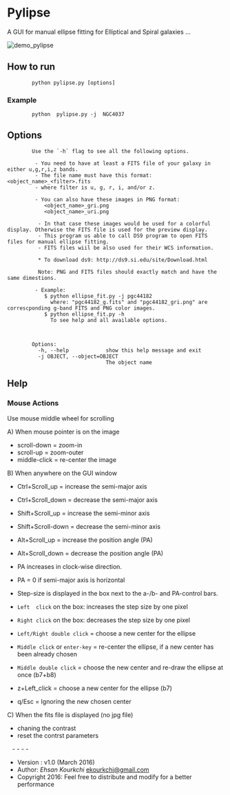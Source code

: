 # Pylipse

A GUI for manual ellipse fitting for Elliptical and Spiral galaxies ...

![demo_pylipse](https://user-images.githubusercontent.com/13570487/74600799-c375b400-5053-11ea-90b0-a7546a07cfb0.png)


## How to run

            python pylipse.py [options]
            
### Example
 
            python  pylipse.py -j  NGC4037 

## Options 

            Use the `-h` flag to see all the following options.

             - You need to have at least a FITS file of your galaxy in either u,g,r,i,z bands. 
             - The file name must have this format: <object_name>_<filter>.fits
             - where filter is u, g, r, i, and/or z. 

             - You can also have these images in PNG format: 
                <object_name>_gri.png
                <object_name>_uri.png
                
              - In that case these images would be used for a colorful display. Otherwise the FITS file is used for the preview display.
              - This program us able to call DS9 program to open FITS files for manual ellipse fitting. 
              - FITS files wiil be also used for their WCS information.

              * To download ds9: http://ds9.si.edu/site/Download.html

              Note: PNG and FITS files should exactly match and have the same dimestions. 

             - Example: 
                $ python ellipse_fit.py -j pgc44182
                  where: "pgc44182_g.fits" and "pgc44182_gri.png" are correscponding g-band FITS and PNG color images.
                $ python ellipse_fit.py -h 
                  To see help and all available options.



            Options:
              -h, --help            show this help message and exit
              -j OBJECT, --object=OBJECT
                                    The object name

 
## Help

### Mouse Actions
Use mouse middle wheel for scrolling

 A) When mouse pointer is on the image

   - scroll-down  = zoom-in
   - scroll-up    = zoom-outer
   - middle-click = re-center the image

 B) When anywhere on the GUI window
 
   - Ctrl+Scroll_up   = increase the semi-major axis
   - Ctrl+Scroll_down = decrease the semi-major axis
 
   - Shift+Scroll_up   = increase the semi-minor axis
   - Shift+Scroll-down = decrease the semi-minor axis

   - Alt+Scroll_up   = increase the position angle (PA)
   - Alt+Scroll_down = decrease the position angle (PA)
 
   - PA increases in clock-wise direction. 
   - PA = 0 if semi-major axis is horizontal
   - Step-size is displayed in the box next to the a-/b- and PA-control bars.
 
   - `Left  click` on the box: increases the step size by one pixel
   - `Right click` on the box: decreases the step size by one pixel
   
   - `Left/Right double click` = choose a new center for the ellipse
   - `Middle click` or `enter-key` = re-center the ellipse, if a new center has been already chosen
   - `Middle double click` = choose the new center and re-draw the ellipse at once (b7+b8)
   -  z+Left_click = choose a new center for the ellipse (b7)
   - q/Esc = Ignoring the new chosen center 

 C) When the fits file is displayed (no jpg file)
 
   - chaning the contrast
   - reset the contrst parameters

   - - - -
   
 * Version : v1.0 (March 2016)
 * Author: *Ehsan Kourkchi* <ekourkchi@gmail.com>
 * Copyright 2016: Feel free to distribute and modify for a better performance
